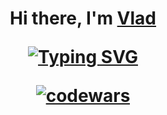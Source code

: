 <h1 align="center">Hi there, I'm <a href="https://daniilshat.ru/" target="_blank">Vlad</a> 


[![Typing SVG](https://readme-typing-svg.herokuapp.com?color=%2336BCF7&lines=Student+computer+science+from+Russia)](https://git.io/typing-svg)



[![codewars](https://www.codewars.com/users/DoNaT1k/badges/large)](https://www.codewars.com/users/DoNaT1k)
